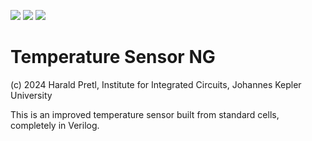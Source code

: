 ![](../../workflows/gds/badge.svg) ![](../../workflows/docs/badge.svg) ![](../../workflows/test/badge.svg)

# Temperature Sensor NG

(c) 2024 Harald Pretl, Institute for Integrated Circuits, Johannes Kepler University

This is an improved temperature sensor built from standard cells, completely in Verilog.

